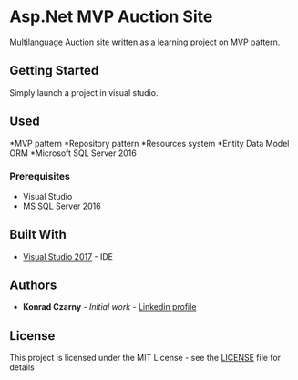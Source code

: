 # Asp.Net MVP Auction Site

Multilanguage Auction site written as a learning project on MVP pattern.

## Getting Started

Simply launch a project in visual studio.

## Used

*MVP pattern
*Repository pattern
*Resources system
*Entity Data Model ORM
*Microsoft SQL Server 2016 


### Prerequisites

* Visual Studio
* MS SQL Server 2016

## Built With

* [Visual Studio 2017](https://www.tts.com.pl/Landing/Visual-Studio-2017-Professional?gclid=EAIaIQobChMI2_HfqqTF1QIVTDwbCh085gtwEAAYASAAEgLyk_D_BwE) - IDE

## Authors

* **Konrad Czarny** - *Initial work* - [Linkedin profile](https://www.linkedin.com/in/konradczarny/)

## License

This project is licensed under the MIT License - see the [LICENSE](LICENSE) file for details

